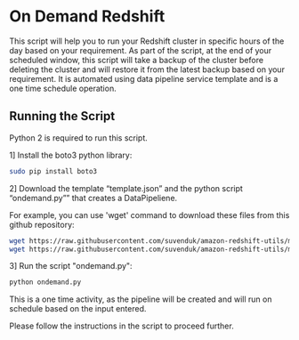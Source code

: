 # On Demand Redshift

This script will help you to run your Redshift cluster in specific hours of the day based on your requirement. As part of the script, at the end of your scheduled window, this script will take a backup of the cluster before deleting the cluster and will restore it from the latest backup based on your requirement. It is automated using data pipeline service template and is a one time schedule operation.

## Running the Script

Python 2 is required to run this script.

1] Install the boto3 python library:

```bash
sudo pip install boto3
```

2] Download the template “template.json” and the python script “ondemand.py”” that creates a DataPipeliene.

For example, you can use 'wget' command to download these files from this github repository:

```bash
wget https://raw.githubusercontent.com/suvenduk/amazon-redshift-utils/master/src/OnDemandRedshift/ondemand.py
wget https://raw.githubusercontent.com/suvenduk/amazon-redshift-utils/master/src/OnDemandRedshift/template.json
```

3] Run the script "ondemand.py":

```bash
python ondemand.py
```

This is a one time activity, as the pipeline will be created and will run on schedule based on the input entered.

Please follow the instructions in the script to proceed further.
